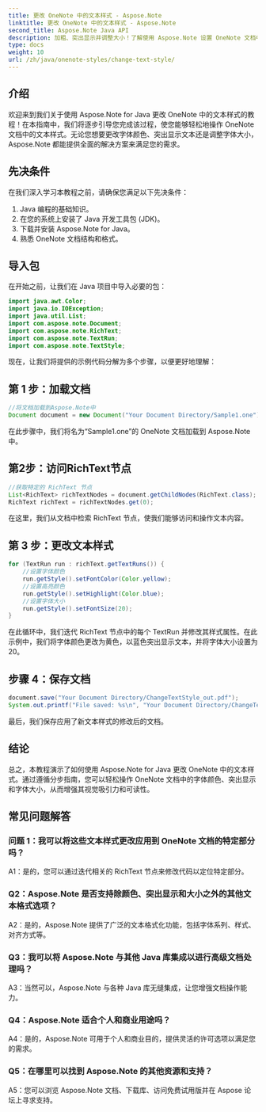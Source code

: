 ```yaml
---
title: 更改 OneNote 中的文本样式 - Aspose.Note
linktitle: 更改 OneNote 中的文本样式 - Aspose.Note
second_title: Aspose.Note Java API
description: 加粗、突出显示并调整大小！了解使用 Aspose.Note 设置 OneNote 文档中文本的格式。包含分步指南和代码！ #OneNote #Java #Aspose
type: docs
weight: 10
url: /zh/java/onenote-styles/change-text-style/
---
```

## 介绍

欢迎来到我们关于使用 Aspose.Note for Java 更改 OneNote 中的文本样式的教程！在本指南中，我们将逐步引导您完成该过程，使您能够轻松地操作 OneNote 文档中的文本样式。无论您想要更改字体颜色、突出显示文本还是调整字体大小，Aspose.Note 都能提供全面的解决方案来满足您的需求。

## 先决条件

在我们深入学习本教程之前，请确保您满足以下先决条件：

1. Java 编程的基础知识。
2. 在您的系统上安装了 Java 开发工具包 (JDK)。
3. 下载并安装 Aspose.Note for Java。
4. 熟悉 OneNote 文档结构和格式。

## 导入包

在开始之前，让我们在 Java 项目中导入必要的包：

```java
import java.awt.Color;
import java.io.IOException;
import java.util.List;
import com.aspose.note.Document;
import com.aspose.note.RichText;
import com.aspose.note.TextRun;
import com.aspose.note.TextStyle;
```

现在，让我们将提供的示例代码分解为多个步骤，以便更好地理解：

## 第 1 步：加载文档

```java
//将文档加载到Aspose.Note中
Document document = new Document("Your Document Directory/Sample1.one");
```

在此步骤中，我们将名为“Sample1.one”的 OneNote 文档加载到 Aspose.Note 中。

## 第2步：访问RichText节点

```java
//获取特定的 RichText 节点
List<RichText> richTextNodes = document.getChildNodes(RichText.class);
RichText richText = richTextNodes.get(0);
```

在这里，我们从文档中检索 RichText 节点，使我们能够访问和操作文本内容。

## 第 3 步：更改文本样式

```java
for (TextRun run : richText.getTextRuns()) {
    //设置字体颜色
    run.getStyle().setFontColor(Color.yellow);
    //设置高亮颜色
    run.getStyle().setHighlight(Color.blue);
    //设置字体大小
    run.getStyle().setFontSize(20);
}
```

在此循环中，我们迭代 RichText 节点中的每个 TextRun 并修改其样式属性。在此示例中，我们将字体颜色更改为黄色，以蓝色突出显示文本，并将字体大小设置为 20。

## 步骤 4：保存文档

```java
document.save("Your Document Directory/ChangeTextStyle_out.pdf");
System.out.printf("File saved: %s\n", "Your Document Directory/ChangeTextStyle_out.pdf");
```

最后，我们保存应用了新文本样式的修改后的文档。

## 结论

总之，本教程演示了如何使用 Aspose.Note for Java 更改 OneNote 中的文本样式。通过遵循分步指南，您可以轻松操作 OneNote 文档中的字体颜色、突出显示和字体大小，从而增强其视觉吸引力和可读性。

## 常见问题解答

### 问题 1：我可以将这些文本样式更改应用到 OneNote 文档的特定部分吗？

A1：是的，您可以通过迭代相关的 RichText 节点来修改代码以定位特定部分。

### Q2：Aspose.Note 是否支持除颜色、突出显示和大小之外的其他文本格式选项？

A2：是的，Aspose.Note 提供了广泛的文本格式化功能，包括字体系列、样式、对齐方式等。

### Q3：我可以将 Aspose.Note 与其他 Java 库集成以进行高级文档处理吗？

A3：当然可以，Aspose.Note 与各种 Java 库无缝集成，让您增强文档操作能力。

### Q4：Aspose.Note 适合个人和商业用途吗？

A4：是的，Aspose.Note 可用于个人和商业目的，提供灵活的许可选项以满足您的需求。

### Q5：在哪里可以找到 Aspose.Note 的其他资源和支持？

A5：您可以浏览 Aspose.Note 文档、下载库、访问免费试用版并在 Aspose 论坛上寻求支持。